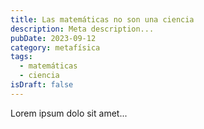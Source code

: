 ```yaml
---
title: Las matemáticas no son una ciencia
description: Meta description...
pubDate: 2023-09-12
category: metafísica
tags:
  - matemáticas
  - ciencia
isDraft: false
---
```


Lorem ipsum dolo sit amet...
